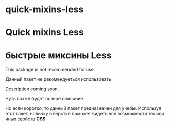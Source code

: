 # quick-mixins-less

<h1>Quick mixins Less</h1>
<h1>быстрые миксины Less</h1>

<p>This package is not recommended for use.</p>
<p>Данный пакет не рекомендуеться использовать</p>

<p>Description coming soon.</p>
<p>Чуть позже будет полное описание</p>

<p>Но если коротко, то данный пакет предназначен для учебы. Используя этот пакет, новичку в верстке поможет видеть все возможности тех или иных свойств <b>CSS</b></p>
